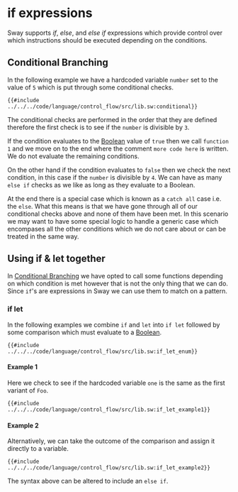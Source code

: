 # if expressions

Sway supports _if_, _else_, and _else if_ expressions which provide control over which instructions should be executed depending on the conditions.

## Conditional Branching

In the following example we have a hardcoded variable `number` set to the value of `5` which is put through some conditional checks.

```sway
{{#include ../../../code/language/control_flow/src/lib.sw:conditional}}
```

The conditional checks are performed in the order that they are defined therefore the first check is to see if the `number` is divisible by `3`.

If the condition evaluates to the [Boolean](../built-ins/boolean.md) value of `true` then we call `function 1` and we move on to the end where the comment `more code here` is written. We do not evaluate the remaining conditions.

On the other hand if the condition evaluates to `false` then we check the next condition, in this case if the `number` is divisible by `4`. We can have as many `else if` checks as we like as long as they evaluate to a Boolean.

At the end there is a special case which is known as a `catch all` case i.e. the `else`. What this means is that we have gone through all of our conditional checks above and none of them have been met. In this scenario we may want to have some special logic to handle a generic case which encompases all the other conditions which we do not care about or can be treated in the same way.

## Using if & let together

In [Conditional Branching](#conditional-branching) we have opted to call some functions depending on which condition is met however that is not the only thing that we can do. Since `if`'s are expressions in Sway we can use them to match on a pattern.

### if let

In the following examples we combine `if` and `let` into `if let` followed by some comparison which must evaluate to a [Boolean](../built-ins/boolean.md).

```sway
{{#include ../../../code/language/control_flow/src/lib.sw:if_let_enum}}
```

#### Example 1

Here we check to see if the hardcoded variable `one` is the same as the first variant of `Foo`.

```sway
{{#include ../../../code/language/control_flow/src/lib.sw:if_let_example1}}
```

#### Example 2

Alternatively, we can take the outcome of the comparison and assign it directly to a variable.

```sway
{{#include ../../../code/language/control_flow/src/lib.sw:if_let_example2}}
```

The syntax above can be altered to include an `else if`.

